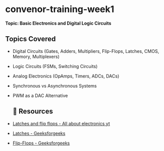 # convenor-training-week1

**Topic: Basic Electronics and Digital Logic Circuits**

##  Topics Covered

- Digital Circuits (Gates, Adders, Multipliers, Flip-Flops, Latches, CMOS, Memory, Multiplexers)
- Logic Circuits (FSMs, Switching Circuits)
- Analog Electronics (OpAmps, Timers, ADCs, DACs)
- Synchronous vs Asynchronous Systems
- PWM as a DAC Alternative

  ## 🔗 Resources

- [Latches and flip flops - All about electronics yt](https://youtu.be/LTtuYeSmJ2g?si=UNq8mINmK0RAwN_6)
- [Latches - Geeksforgeeks](https://www.geeksforgeeks.org/latches-in-digital-logic/)
- [Flip-Flops - Geeksforgeeks](https://www.geeksforgeeks.org/flip-flop-types-their-conversion-and-applications/)
